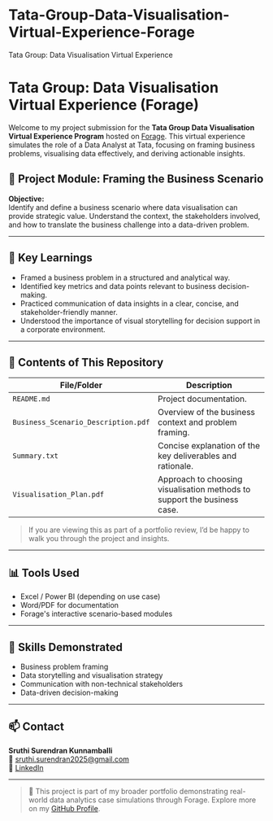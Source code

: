# Tata-Group-Data-Visualisation-Virtual-Experience-Forage
Tata Group: Data Visualisation Virtual Experience
# Tata Group: Data Visualisation Virtual Experience (Forage)

Welcome to my project submission for the **Tata Group Data Visualisation Virtual Experience Program** hosted on [Forage](https://www.theforage.com/). This virtual experience simulates the role of a Data Analyst at Tata, focusing on framing business problems, visualising data effectively, and deriving actionable insights.

## 📌 Project Module: Framing the Business Scenario

**Objective:**  
Identify and define a business scenario where data visualisation can provide strategic value. Understand the context, the stakeholders involved, and how to translate the business challenge into a data-driven problem.

---

## 🧠 Key Learnings

- Framed a business problem in a structured and analytical way.
- Identified key metrics and data points relevant to business decision-making.
- Practiced communication of data insights in a clear, concise, and stakeholder-friendly manner.
- Understood the importance of visual storytelling for decision support in a corporate environment.

---

## 🧾 Contents of This Repository

| File/Folder | Description |
|-------------|-------------|
| `README.md` | Project documentation. |
| `Business_Scenario_Description.pdf` | Overview of the business context and problem framing. |
| `Summary.txt` | Concise explanation of the key deliverables and rationale. |
| `Visualisation_Plan.pdf` | Approach to choosing visualisation methods to support the business case. |

> If you are viewing this as part of a portfolio review, I’d be happy to walk you through the project and insights.

---

## 📊 Tools Used

- Excel / Power BI (depending on use case)
- Word/PDF for documentation
- Forage's interactive scenario-based modules

---

## 🧩 Skills Demonstrated

- Business problem framing  
- Data storytelling and visualisation strategy  
- Communication with non-technical stakeholders  
- Data-driven decision-making

---

## 📫 Contact

**Sruthi Surendran Kunnamballi**  
📧 sruthi.surendran2025@gmail.com  
🔗 [LinkedIn](https://www.linkedin.com/in/sruthisurendran-k/)  

---

> 🚀 This project is part of my broader portfolio demonstrating real-world data analytics case simulations through Forage. Explore more on my [GitHub Profile](#).

